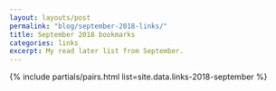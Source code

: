 ```yaml
---
layout: layouts/post
permalink: "blog/september-2018-links/"
title: September 2018 bookmarks
categories: links
excerpt: My read later list from September.
---
```


{% include partials/pairs.html list=site.data.links-2018-september %}
